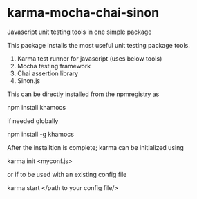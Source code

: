 karma-mocha-chai-sinon
======================

Javascript unit testing tools in one simple package

This package installs the most useful unit testing package tools.

1. Karma test runner for javascript (uses below tools)
2. Mocha testing framework
3. Chai assertion library
4. Sinon.js

This can be directly installed from the npmregistry as

npm install khamocs

if needed globally

npm install -g khamocs

After the installtion is complete; karma can be initialized using

karma init <myconf.js>

or if to be used with an existing config file

karma start </path to your config file/>
